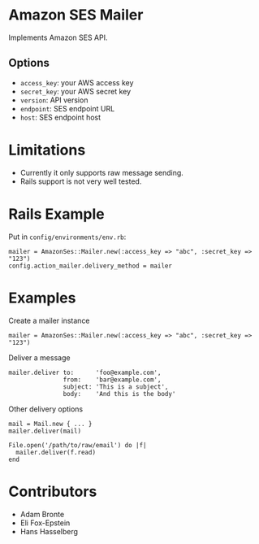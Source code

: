 # Amazon SES Mailer
Implements Amazon SES API.

## Options
- `access_key`: your AWS access key
- `secret_key`: your AWS secret key
- `version`: API version
- `endpoint`: SES endpoint URL
- `host`: SES endpoint host

# Limitations
- Currently it only supports raw message sending.
- Rails support is not very well tested.

# Rails Example

Put in `config/environments/env.rb`:

	mailer = AmazonSes::Mailer.new(:access_key => "abc", :secret_key => "123")
    config.action_mailer.delivery_method = mailer

# Examples

Create a mailer instance

	mailer = AmazonSes::Mailer.new(:access_key => "abc", :secret_key => "123")

Deliver a message

	mailer.deliver to:      'foo@example.com',
				   from:    'bar@example.com',
				   subject: 'This is a subject',
				   body:    'And this is the body'

Other delivery options
    
	mail = Mail.new { ... }
    mailer.deliver(mail)
    
	File.open('/path/to/raw/email') do |f|
      mailer.deliver(f.read)	
	end
	
# Contributors
- Adam Bronte
- Eli Fox-Epstein
- Hans Hasselberg